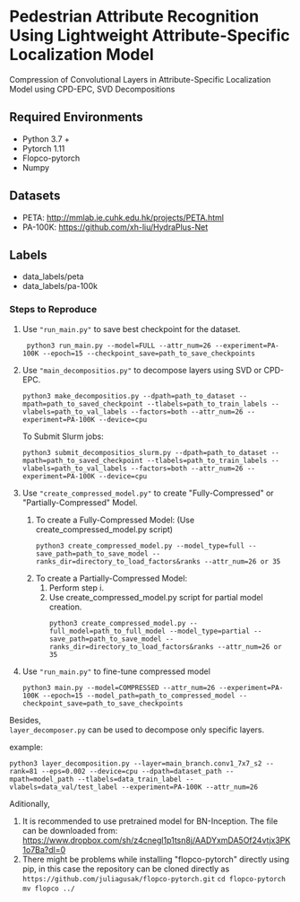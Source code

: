 # Pedestrian Attribute Recognition Using Lightweight Attribute-Specific Localization Model
Compression of  Convolutional Layers in Attribute-Specific Localization Model using CPD-EPC, SVD Decompositions

## **Required Environments**
* Python 3.7 +
* Pytorch 1.11
* Flopco-pytorch 
* Numpy

## **Datasets**

* PETA: http://mmlab.ie.cuhk.edu.hk/projects/PETA.html
* PA-100K: https://github.com/xh-liu/HydraPlus-Net

## Labels 
* data_labels/peta
* data_labels/pa-100k

### **Steps to Reproduce**
1. Use `"run_main.py"` to save best checkpoint for the dataset. <br />
   ```
    python3 run_main.py --model=FULL --attr_num=26 --experiment=PA-100K --epoch=15 --checkpoint_save=path_to_save_checkpoints
   ```

2. Use `"main_decompositios.py"` to decompose layers using SVD or CPD-EPC. <br />
   ```
   python3 make_decompositios.py --dpath=path_to_dataset --mpath=path_to_saved_checkpoint --tlabels=path_to_train_labels --vlabels=path_to_val_labels --factors=both --attr_num=26 --experiment=PA-100K --device=cpu
   ```
   To Submit Slurm jobs:
   ```
   python3 submit_decompositios_slurm.py --dpath=path_to_dataset --mpath=path_to_saved_checkpoint --tlabels=path_to_train_labels --vlabels=path_to_val_labels --factors=both --attr_num=26 --experiment=PA-100K --device=cpu
   ```

4. Use `"create_compressed_model.py"` to create "Fully-Compressed" or "Partially-Compressed" Model.
   
   1. To create a Fully-Compressed Model:
      (Use create_compressed_model.py script)
      ```
      python3 create_compressed_model.py --model_type=full --save_path=path_to_save_model --ranks_dir=directory_to_load_factors&ranks --attr_num=26 or 35
      ```
   2. To create a Partially-Compressed Model:
      1. Perform step i.
      2. Use create_compressed_model.py script for partial model creation. <br />
           ```
           python3 create_compressed_model.py --full_model=path_to_full_model --model_type=partial --save_path=path_to_save_model --ranks_dir=directory_to_load_factors&ranks --attr_num=26 or 35
           ```

5. Use `"run_main.py"` to fine-tune compressed model <br />
   ``` 
   python3 main.py --model=COMPRESSED --attr_num=26 --experiment=PA-100K --epoch=15 --model_path=path_to_compressed_model --checkpoint_save=path_to_save_checkpoints
   ```

Besides,<br />
`layer_decomposer.py` can be used to decompose only specific layers. <br />

example:
```
python3 layer_decomposition.py --layer=main_branch.conv1_7x7_s2 --rank=81 --eps=0.002 --device=cpu --dpath=dataset_path --mpath=model_path --tlabels=data_train_label --vlabels=data_val/test_label --experiment=PA-100K --attr_num=26
```

Aditionally,<br />

1. It is recommended to use pretrained model for BN-Inception. The file can be downloaded from: https://www.dropbox.com/sh/z4cnegl1p1tsn8j/AADYxmDA5Of24vtjx3PK1o7Ba?dl=0
2. There might be problems while installing "flopco-pytorch" directly using pip, in this case the repository 
can be cloned directly as `https://github.com/juliagusak/flopco-pytorch.git`
`cd flopco-pytorch`
`mv flopco ../`
